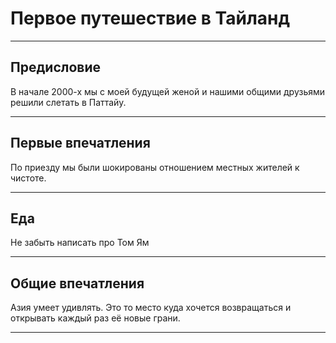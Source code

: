 # Первое путешествие в Тайланд

___


## Предисловие
В начале 2000-х мы с моей будущей женой и нашими общими друзьями решили слетать в Паттайу. 
___

## Первые впечатления
По приезду мы были шокированы отношением местных жителей к чистоте.
___

## Еда

Не забыть написать про Том Ям
___

## Общие впечатления
Азия умеет удивлять. Это то место куда хочется возвращаться и открывать каждый раз её новые грани.
___